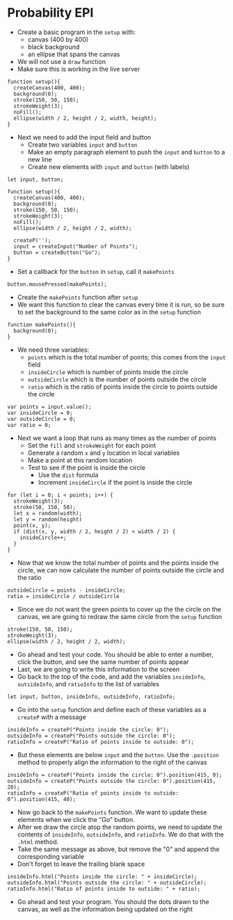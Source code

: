 # Probability EPI

* Create a basic program in the `setup` with:
	* canvas (400 by 400)
	* black background
	* an ellipse that spans the canvas
* We will not use a `draw` function
* Make sure this is working in the live server

~~~
function setup(){
  createCanvas(400, 400);
  background(0);
  stroke(150, 50, 150);
  strokeWeight(3);
  noFill();
  ellipse(width / 2, height / 2, width, height);
}
~~~

* Next we need to add the input field and button
  * Create two variables `input` and `button`
  * Make an empty paragraph element to push the `input` and `button` to a new line
  * Create new elements with `input` and `button` (with labels)

~~~
let input, button;

function setup(){
  createCanvas(400, 400);
  background(0);
  stroke(150, 50, 150);
  strokeWeight(3);
  noFill();
  ellipse(width / 2, height / 2, width);
  
  createP('');
  input = createInput("Number of Points");
  button = createButton("Go");
}
~~~

* Set a callback for the `button` in `setup`, call it `makePoints`

~~~
button.mousePressed(makePoints);
~~~

* Create the `makePoints` function after `setup`
* We want this function to clear the canvas every time it is run, so be sure to set the background to the same color as in the `setup` function

~~~
function makePoints(){
  background(0);
}
~~~

* We need three variables:
  * `points` which is the total number of points; this comes from the `input` field
  * `insideCircle` which is number of points inside the circle
  * `outsideCircle` which is the number of points outside the circle
  * `ratio` which is the ratio of points inside the circle to points outside the circle

~~~
var points = input.value();
var insideCircle = 0;
var outsideCircle = 0;
var ratio = 0;
~~~

* Next we want a loop that runs as many times as the number of points
  * Set the `fill` and `strokeWeight` for each point
  * Generate a random `x` and `y` location in local variables
  * Make a point at this random location
  * Test to see if the point is inside the circle
      * Use the `dist` formula
      * Increment `insideCircle` if the point is inside the circle

~~~
for (let i = 0; i < points; i++) {
  strokeWeight(3);
  stroke(50, 150, 50);
  let x = random(width);
  let y = random(height)
  point(x, y);
  if (dist(x, y, width / 2, height / 2) < width / 2) {
    insideCircle++;
  }
}
~~~

* Now that we know the total number of points and the points inside the circle, we can now calculate the number of points outside the circle and the ratio

~~~
outsideCircle = points - insideCircle;
ratio = insideCircle / outsideCircle
~~~

* Since we do not want the green points to cover up the the circle on the canvas, we are going to redraw the same circle from the `setup` function

~~~
stroke(150, 50, 150);
strokeWeight(3);
ellipse(width / 2, height / 2, width);
~~~

* Go ahead and test your code. You should be able to enter a number, click the button, and see the same number of points appear
* Last, we are going to write this information to the screen
* Go back to the top of the code, and add the variables `insideInfo`, `outsideInfo`, and `ratioInfo` to the list of variables

~~~
let input, button, insideInfo, outsideInfo, ratioInfo;
~~~

* Go into the `setup` function and define each of these variables as a `createP` with a message

~~~
insideInfo = createP("Points inside the circle: 0");
outsideInfo = createP("Points outside the circle: 0");
ratioInfo = createP("Ratio of points inside to outside: 0");
~~~

* But these elements are below `input` and the `button`. Use the `.position` method to properly align the information to the right of the canvas

~~~
insideInfo = createP("Points inside the circle: 0").position(415, 0);
outsideInfo = createP("Points outside the circle: 0").position(415, 20);
ratioInfo = createP("Ratio of points inside to outside: 0").position(415, 40);
~~~

* Now go back to the `makePoints` function. We want to update these elements when we click the "Go" button.
* After we draw the circle atop the random points, we need to update the contents of `insideInfo`, `outsideInfo`, and `ratioInfo`. We do that with the `.html` method.
* Take the same message as above, but remove the "0" and append the corresponding variable
* Don't forget to leave the trailing blank space

~~~
insideInfo.html("Points inside the circle: " + insideCircle);
outsideInfo.html("Points outside the circle: " + outsideCircle);
ratioInfo.html("Ratio of points inside to outside: " + ratio);
~~~

* Go ahead and test your program. You should the dots drawn to the canvas, as well as the information being updated on the right